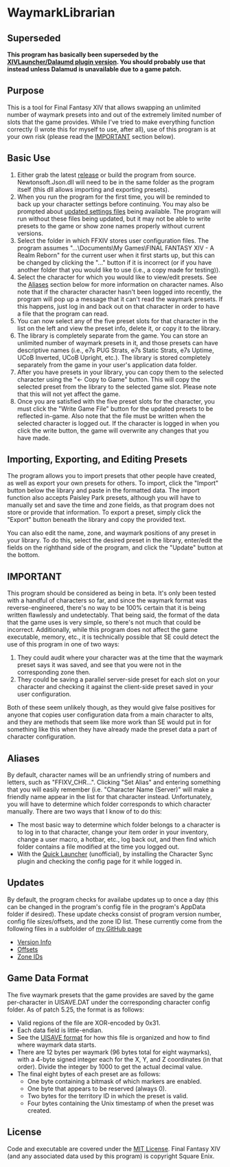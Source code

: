 # WaymarkLibrarian

## Superseded
**This program has basically been superseded by the [XIVLauncher/Dalaumd plugin version](https://github.com/goatcorp/FFXIVQuickLauncher).  You should probably use that instead unless Dalamud is unavailable due to a game patch.**

## Purpose
This is a tool for Final Fantasy XIV that allows swapping an unlimited number of waymark presets into and out of the extremely limited number of slots that the game provides.  While I've tried to make everything function correctly (I wrote this for myself to use, after all), use of this program is at your own risk (please read the [IMPORTANT](#important) section below).

## Basic Use
1. Either grab the latest [release](../../../releases) or build the program from source.  Newtonsoft.Json.dll will need to be in the same folder as the program itself (this dll allows importing and exporting presets).
1. When you run the program for the first time, you will be reminded to back up your character settings before continuing.  You may also be prompted about [updated settings files](#updates) being available.  The program will run without these files being updated, but it may not be able to write presets to the game or show zone names properly without current versions.
1. Select the folder in which FFXIV stores user configuration files.  The program assumes "...\Documents\My Games\FINAL FANTASY XIV - A Realm Reborn" for the current user when it first starts up, but this can be changed by clicking the "..." button if it is incorrect (or if you have another folder that you would like to use (i.e., a copy made for testing)).
1. Select the character for which you would like to view/edit presets.  See the [Aliases](#aliases) section below for more information on character names.  Also note that if the character character hasn't been logged into recently, the program will pop up a message that it can't read the waymark presets.  If this happens, just log in and back out on that character in order to have a file that the program can read.
1. You can now select any of the five preset slots for that character in the list on the left and view the preset info, delete it, or copy it to the library.
1. The library is completely separate from the game.  You can store an unlimited number of waymark presets in it, and those presets can have descriptive names (i.e., e7s PUG Strats, e7s Static Strats, e7s Uptime, UCoB Inverted, UCoB Upright, etc.).  The library is stored completely separately from the game in your user's application data folder.
1. After you have presets in your library, you can copy them to the selected character using the "<- Copy to Game" button.  This will copy the selected preset from the library to the selected game slot.  Please note that this will not yet affect the game.
1. Once you are satisfied with the five preset slots for the character, you must click the "Write Game File" button for the updated presets to be reflected in-game.  Also note that the file must be written when the selected character is logged out.  If the character is logged in when you click the write button, the game will overwrite any changes that you have made.

## Importing, Exporting, and Editing Presets
The program allows you to import presets that other people have created, as well as export your own presets for others.  To import, click the "Import" button below the library and paste in the formatted data.  The import function also accepts Paisley Park presets, although you will have to manually set and save the time and zone fields, as that program does not store or provide that information.  To export a preset, simply click the "Export" button beneath the library and copy the provided text.

You can also edit the name, zone, and waymark positions of any preset in your library.  To do this, select the desired preset in the library, enter/edit the fields on the righthand side of the program, and click the "Update" button at the bottom.

## IMPORTANT
This program should be considered as being in beta.  It's only been tested with a handful of characters so far, and since the waymark format was reverse-engineered, there's no way to be 100% certain that it is being written flawlessly and undetectably.  That being said, the format of the data that the game uses is very simple, so there's not much that could be incorrect.
Additionally, while this program does not affect the game executable, memory, etc., it is technically possible that SE could detect the use of this program in one of two ways:
1) They could audit where your character was at the time that the waymark preset says it was saved, and see that you were not in the corresponding zone then.
2) They could be saving a parallel server-side preset for each slot on your character and checking it against the client-side preset saved in your user configuration.

Both of these seem unlikely though, as they would give false positives for anyone that copies user configuration data from a main character to alts, and they are methods that seem like more work than SE would put in for something like this when they have already made the preset data a part of character configuration.

## Aliases
By default, character names will be an unfriendly string of numbers and letters, such as "FFIXV_CHR...".  Clicking "Set Alias" and entering something that you will easily remember (i.e. "Character Name (Server)" will make a friendly name appear in the list for that character instead.  Unfortunately, you will have to determine which folder corresponds to which character manually.  There are two ways that I know of to do this:
* The most basic way to determine which folder belongs to a character is to log in to that character, change your item order in your inventory, change a user macro, a hotbar, etc., log back out, and then find which folder contains a file modified at the time you logged out.
* With the [Quick Launcher](https://github.com/goatcorp/FFXIVQuickLauncher) (unofficial), by installing the Character Sync plugin and checking the config page for it while logged in.

## Updates
By default, the program checks for availabe updates up to once a day (this can be changed in the program's config file in the program's AppData folder if desired).  These update checks consist of program version number, config file sizes/offsets, and the zone ID list.  These currently come from the following files in a subfolder of [my GitHub page](https://punishedpineapple.github.io)
* [Version Info](https://punishedpineapple.github.io/WaymarkLibrarian/Support/CurrentVersions.dat)
* [Offsets](https://punishedpineapple.github.io/WaymarkLibrarian/Support/GameData.cfg)
* [Zone IDs](https://punishedpineapple.github.io/WaymarkLibrarian/Support/ZoneDictionary.dat)

## Game Data Format
The five waymark presets that the game provides are saved by the game per-character in UISAVE.DAT under the corresponding character config folder.  As of patch 5.25, the format is as follows:
* Valid regions of the file are XOR-encoded by 0x31.
* Each data field is little-endian.
* See the [UISAVE format](https://github.com/PunishedPineapple/UISAVE_Reader) for how this file is organized and how to find where waymark data starts.
* There are 12 bytes per waymark (96 bytes total for eight waymarks), with a 4-byte signed integer each for the X, Y, and Z coordinates (in that order).  Divide the integer by 1000 to get the actual decimal value.
* The final eight bytes of each preset are as follows:
  * One byte containing a bitmask of which markers are enabled.
  * One byte that appears to be reserved (always 0).
  * Two bytes for the territory ID in which the preset is valid.
  * Four bytes containing the Unix timestamp of when the preset was created.

## License
Code and executable are covered under the [MIT License](../LICENSE).  Final Fantasy XIV (and any associated data used by this program) is copyright Square Enix.
